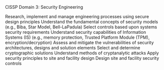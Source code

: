 CISSP Domain 3: Security Engineering

Research, implement and manage engineering processes using secure design principles
Understand the fundamental concepts of security models (e.g., Biba, Star Model, Bell-LaPadula)
Select controls based upon systems security requirements
Understand security capabilities of Information Systems (IS) (e.g., memory protection, Trusted Platform Module (TPM), encryption/decryption)
Assess and mitigate the vulnerabilities of security architectures, designs and solution elements
Select and determine cryptographic solutions
Understand methods of cryptanalytic attacks
Apply security principles to site and facility design
Design site and facility security controls

